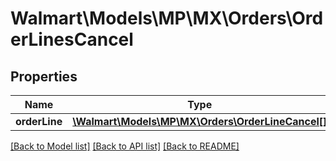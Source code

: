 # Walmart\Models\MP\MX\Orders\OrderLinesCancel

## Properties

Name | Type | Description | Notes
------------ | ------------- | ------------- | -------------
**orderLine** | [**\Walmart\Models\MP\MX\Orders\OrderLineCancel[]**](OrderLineCancel.md) |  | [optional]


[[Back to Model list]](./) [[Back to API list]](../../../../../README.md#supported-apis) [[Back to README]](../../../../../README.md)
